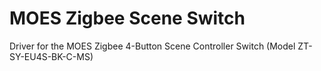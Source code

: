 # MOES Zigbee Scene Switch

Driver for the MOES Zigbee 4-Button Scene Controller Switch (Model ZT-SY-EU4S-BK-C-MS)
